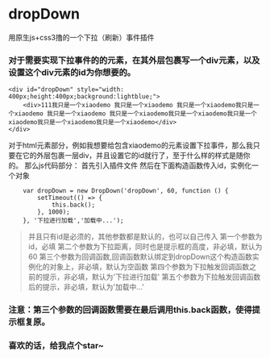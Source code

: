 # dropDown
用原生js+css3撸的一个下拉（刷新）事件插件

### 对于需要实现下拉事件的的元素，在其外层包裹写一个div元素，以及设置这个div元素的id为你想要的。<br/>

    <div id="dropDown" style="width: 400px;height:400px;background:lightblue;">
        <div>111我只是一个xiaodemo 我只是一个xiaodemo 我只是一个xiaodemo我只是一个xiaodemo 我只是一个xiaodemo 我只是一个xiaodemo我只是一个xiaodemo我只是一个xiaodemo我只是一个xiaodemo我只是一个xiaodemo</div>
    </div>
    
对于html元素部分，例如我想要给包含xiaodemo的元素设置下拉事件，那么我只要在它的外层包裹一层div，并且设置它的id就行了，至于什么样的样式是随你的。
那么js代码部分：
首先引入插件文件<script src='./dropDown-es5.js'></script>
然后在下面构造函数传入id，实例化一个对象

        var dropDown = new DropDown('dropDown', 60, function () {
            setTimeout(() => {
                this.back();
            }, 1000);
        }, '下拉进行加载','加载中...');

> 并且只有id是必须的，其他参数都是默认的，也可以自己传入
> 第一个参数为id，必填
> 第二个参数为下拉距离，同时也是提示框的高度，非必填，默认为60
> 第三个参数为回调函数,回调函数默认绑定到dropDown这个构造函数实例化的对象上，非必填，默认为空函数
> 第四个参数为下拉触发回调函数之前的提示，非必填，默认为'下拉进行加载'
> 第五个参数为下拉触发回调函数后的提示，非必填，默认为'加载中...'
### 注意：第三个参数的回调函数需要在最后调用this.back函数，使得提示框复原。<br/>

### 喜欢的话，给我点个star~
